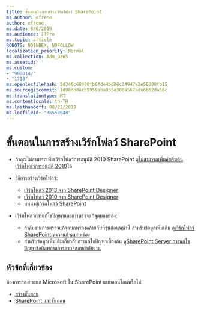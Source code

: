 ```yaml
---
title: ขั้นตอนในการสร้างเวิร์กโฟลว์ SharePoint
ms.author: efrene
author: efrene
ms.date: 8/6/2019
ms.audience: ITPro
ms.topic: article
ROBOTS: NOINDEX, NOFOLLOW
localization_priority: Normal
ms.collection: Adm_O365
ms.assetid: ''
ms.custom:
- "9000147"
- "1718"
ms.openlocfilehash: 5d346c68490fb6fde4bd86c24947e2e56d88fb15
ms.sourcegitcommit: 1d98db8acb9959aba3b5e308a567ade6b62da56c
ms.translationtype: MT
ms.contentlocale: th-TH
ms.lasthandoff: 08/22/2019
ms.locfileid: "36559648"
---
```

# <a name="steps-to-create-a-sharepoint-workflow"></a>ขั้นตอนในการสร้างเวิร์กโฟลว์ SharePoint

- ถ้าคุณไม่สามารถเพิ่มเวิร์กโฟลว์การอนุมัติ 2010 SharePoint ดู[ไม่สามารถเพิ่มค่าเริ่มต้นเวิร์กโฟลว์การอนุมัติ 2010](https://docs.microsoft.com/alchemyinsights/can-t-add-default-2010-approval-workflow)ได้
- วิธีการสร้างเวิร์กโฟลว์:
    - [เวิร์กโฟลว์ 2013 จาก SharePoint Designer](https://docs.microsoft.com/sharepoint/dev/general-development/creating-a-workflow-by-using-sharepoint-designer-and-the-sharepoint-wo)
    - [เวิร์กโฟลว์ 2010 จาก SharePoint Designer](https://support.office.com/article/introduction-to-designing-and-customizing-workflows-32c9c0bf-5e20-4f74-8b9c-d3ea79f2962b)
    - [บทนำสู่เวิร์กโฟลว์ SharePoint](https://support.office.com/article/introduction-to-sharepoint-workflow-07982276-54e8-4e17-8699-5056eff4d9e3)

- เวิร์กโฟลว์การแก้ไขปัญหาและการตรวจแก้จุดบกพร่อง:
    - ลำดับงานการตรวจแก้จุดบกพร่องคล้ายกับที่รุ่นก่อนหน้านี้  สำหรับข้อมูลเพิ่มเติม ดู[เวิร์กโฟลว์ SharePoint ตรวจแก้จุดบกพร่อง](https://docs.microsoft.com/sharepoint/dev/general-development/debugging-sharepoint-server-workflows)
    - สำหรับข้อมูลเพิ่มเติมเกี่ยวกับการแก้ไขปัญหาเบื้องต้น ดู[SharePoint Server การแก้ไขปัญหาข้อผิดพลาดการตรวจสอบลำดับงาน](https://docs.microsoft.com/sharepoint/dev/general-development/troubleshooting-sharepoint-server-workflow-validation-errors-in-visio)
 

## <a name="related-topics"></a>หัวข้อที่เกี่ยวข้อง
ต้องการลองกระแส Microsoft ใน SharePoint แบบออนไลน์หรือไม่
- [สร้างขั้นตอน](https://support.office.com/article/Create-a-flow-for-a-list-or-library-in-SharePoint-Online-or-OneDrive-for-Business-a9c3e03b-0654-46af-a254-20252e580d01) 
- [SharePoint และขั้นตอน](https://flow.microsoft.com/blog/sharepoint-and-flow/) 


